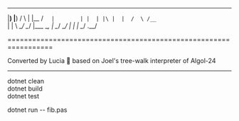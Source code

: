  __   __   __        ___  __  ___                   ___  __   __    
|__) |__) /  \    | |__  /  `  |        | |  | |\ |  |  /  \ /__`   
|    |  \ \__/ \__/ |___ \__,  |     \__/ \__/ | \|  |  \__/ .__/   
                                                                                                   
=================================================================

Converted by Lucia 🌟 based on Joel's tree-walk interpreter of Algol-24

------------  
dotnet clean  
dotnet build  
dotnet test  

dotnet run -- fib.pas
